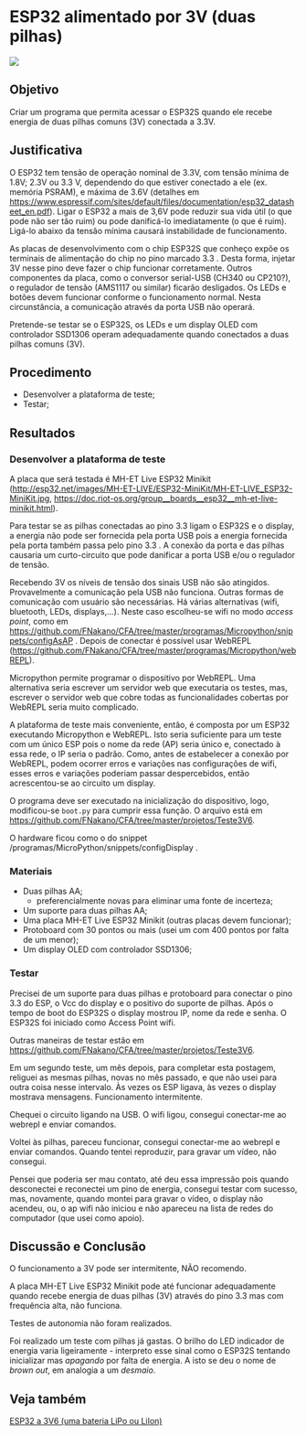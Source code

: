 # ESP32 alimentado por 3V (duas pilhas)

![](teste.gif)

## Objetivo

Criar um programa que permita acessar o ESP32S quando ele recebe energia de duas pilhas comuns (3V) conectada a 3.3V.

## Justificativa

O ESP32 tem tensão de operação nominal de 3.3V, com tensão mínima de 1.8V; 2.3V ou 3.3 V, dependendo do que estiver conectado a ele (ex. memória PSRAM), e máxima de 3.6V (detalhes em https://www.espressif.com/sites/default/files/documentation/esp32_datasheet_en.pdf). Ligar o ESP32 a mais de 3,6V pode reduzir sua vida útil (o que pode não ser tão ruim) ou pode danificá-lo imediatamente (o que é ruim). Ligá-lo abaixo da tensão mínima causará instabilidade de funcionamento.

As placas de desenvolvimento com o chip ESP32S que conheço expõe os terminais de alimentação do chip no pino marcado 3.3 . Desta forma, injetar 3V nesse pino deve fazer o chip funcionar corretamente. Outros componentes da placa, como o conversor serial-USB (CH340 ou CP210?), o regulador de tensão (AMS1117 ou similar) ficarão desligados. Os LEDs e botões devem funcionar conforme o funcionamento normal. Nesta circunstância, a comunicação através da porta USB não operará. 

Pretende-se testar se o ESP32S, os LEDs e um display OLED com controlador SSD1306 operam adequadamente quando conectados a duas pilhas comuns (3V). 

## Procedimento

- Desenvolver a plataforma de teste;
- Testar;

## Resultados

### Desenvolver a plataforma de teste

A placa que será testada é MH-ET Live ESP32 Minikit (http://esp32.net/images/MH-ET-LIVE/ESP32-MiniKit/MH-ET-LIVE_ESP32-MiniKit.jpg, https://doc.riot-os.org/group__boards__esp32__mh-et-live-minikit.html).

Para testar se as pilhas conectadas ao pino 3.3 ligam o ESP32S e o display, a energia não pode ser fornecida pela porta USB pois a energia fornecida pela porta também passa pelo pino 3.3 . A conexão da porta e das pilhas causaria um curto-circuito que pode danificar a porta USB e/ou o regulador de tensão.

Recebendo 3V os níveis de tensão dos sinais USB não são atingidos. Provavelmente a comunicação pela USB não funciona. Outras formas de comunicação com usuário são necessárias. Há várias alternativas (wifi, bluetooth, LEDs, displays,...). Neste caso escolheu-se wifi no modo *access point*, como em https://github.com/FNakano/CFA/tree/master/programas/Micropython/snippets/configAsAP . Depois de conectar é possível usar WebREPL (https://github.com/FNakano/CFA/tree/master/programas/Micropython/webREPL).

Micropython permite programar o dispositivo por WebREPL. Uma alternativa seria escrever um servidor web que executaria os testes, mas, escrever o servidor web que cobre todas as funcionalidades cobertas por WebREPL seria muito complicado.

A plataforma de teste mais conveniente, então, é composta por um ESP32 executando Micropython e WebREPL. Isto seria suficiente para um teste com um único ESP pois o nome da rede (AP) seria único e, conectado à essa rede, o IP seria o padrão. Como, antes de estabelecer a conexão por WebREPL, podem ocorrer erros e variações nas configurações de wifi, esses erros e variações poderiam passar despercebidos, então acrescentou-se ao circuito um display.

O programa deve ser executado na inicialização do dispositivo, logo, modificou-se `boot.py` para cumprir essa função. O arquivo está em https://github.com/FNakano/CFA/tree/master/projetos/Teste3V6.

O hardware ficou como o do snippet /programas/MicroPython/snippets/configDisplay .

### Materiais

- Duas pilhas AA;
	- preferencialmente novas para eliminar uma fonte de incerteza;
- Um suporte para duas pilhas AA;
- Uma placa MH-ET Live ESP32 Minikit (outras placas devem funcionar);
- Protoboard com 30 pontos ou mais (usei um com 400 pontos por falta de um menor);
- Um display OLED com controlador SSD1306;

### Testar

Precisei de um suporte para duas pilhas e protoboard para conectar o pino 3.3 do ESP, o Vcc do display e o positivo do suporte de pilhas. Após o tempo de boot do ESP32S o display mostrou IP, nome da rede e senha. O ESP32S foi iniciado como Access Point wifi.

Outras maneiras de testar estão em https://github.com/FNakano/CFA/tree/master/projetos/Teste3V6.

Em um segundo teste, um mês depois, para completar esta postagem, religuei as mesmas pilhas, novas no mês passado, e que não usei para outra coisa nesse intervalo. Às vezes os ESP ligava, às vezes o display mostrava mensagens. Funcionamento intermitente.

Chequei o circuito ligando na USB. O wifi ligou, consegui conectar-me ao webrepl e enviar comandos.

Voltei às pilhas, pareceu funcionar, consegui conectar-me ao webrepl e enviar comandos. Quando tentei reproduzir, para gravar um vídeo, não consegui.

Pensei que poderia ser mau contato, até deu essa impressão pois quando desconectei e reconectei um pino de energia, consegui testar com sucesso, mas, novamente, quando montei para gravar o vídeo, o display não acendeu, ou, o ap wifi não iniciou e não apareceu na lista de redes do computador (que usei como apoio).

## Discussão e Conclusão

O funcionamento a 3V pode ser intermitente, NÃO recomendo.

A placa MH-ET Live ESP32 Minikit pode até funcionar adequadamente quando recebe energia de duas pilhas (3V) através do pino 3.3 mas com frequência alta, não funciona.

Testes de autonomia não foram realizados. 

Foi realizado um teste com pilhas já gastas. O brilho do LED indicador de energia varia ligeiramente - interpreto esse sinal como o ESP32S tentando inicializar mas *apagando* por falta de energia. A isto se deu o nome de *brown out*, em analogia a um *desmaio*.

## Veja também

[ESP32 a 3V6 (uma bateria LiPo ou LiIon)](https://github.com/FNakano/CFA/tree/master/projetos/Teste3V6)

